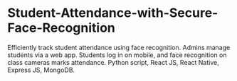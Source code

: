 # Student-Attendance-with-Secure-Face-Recognition
Efficiently track student attendance using face recognition. Admins manage students via a web app. Students log in on mobile, and face recognition on class cameras marks attendance. Python script, React JS, React Native, Express JS, MongoDB.

